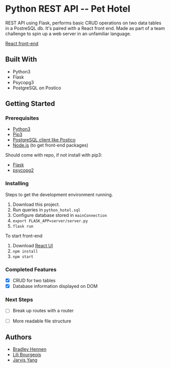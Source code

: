 # Python REST API --  Pet Hotel 

REST API using Flask, performs basic CRUD operations on two data tables in a PostreSQL db. It's paired with a React front end. Made as part of a team challenge to spin up a web server in an unfamiliar language.

[React front-end](https://github.com/wabens/react_pet_hotel)

## Built With

* Python3
* Flask
* Psycopg3
* PostgreSQL on Postico

## Getting Started

### Prerequisites

- [Python3](https://www.python.org/download/releases/3.0/)
- [Pip3](https://pip.pypa.io/en/stable/quickstart/)
- [PostgreSQL client like Postico](https://eggerapps.at/postico/)
- [Node.js](https://nodejs.org/en/) (to get front-end packages)


Should come with repo, if not install with pip3:
- [Flask](http://flask.pocoo.org/docs/1.0/)
- [psycopg2](https://www.python.org/download/releases/3.0/)


### Installing

Steps to get the development environment running.

1. Download this project.
2. Run queries in `python_hotel.sql`
3. Configure database stored in `mainConnection`
2. `export FLASK_APP=server/server.py`
3. `flask run`

To start front-end
1. Download [React UI](https://github.com/wabens/react_pet_hotel/)
2. `npm install`
3. `npm start`


### Completed Features

- [x] CRUD for two tables
- [x] Database information displayed on DOM

### Next Steps

- [ ] Break up routes with a router
- [ ] More readable file structure


## Authors

* [Bradley Hennen](https://github.com/BradleyHennen)
* [Lili Bourgeois](https://github.com/lbourgeois90)
* [Jarvis Yang](https://github.com/jwhy89)
